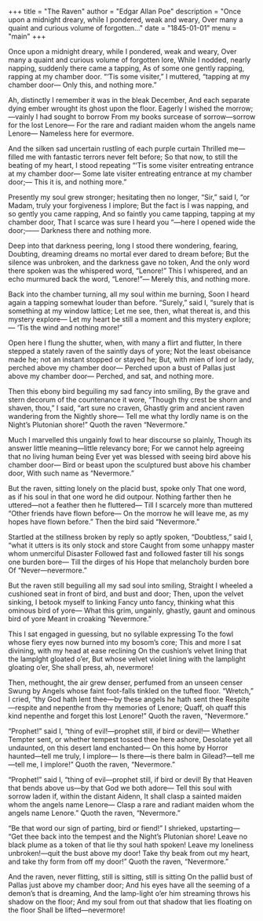 +++
title = "The Raven"
author = "Edgar Allan Poe"
description = "Once upon a midnight dreary, while I pondered, weak and weary, Over many a quaint and curious volume of forgotten..."
date = "1845-01-01"
menu = "main"
+++

Once upon a midnight dreary, while I pondered, weak and weary,
Over many a quaint and curious volume of forgotten lore,
While I nodded, nearly napping, suddenly there came a tapping,
As of some one gently rapping, rapping at my chamber door.
“‘Tis some visiter,” I muttered, “tapping at my chamber door—
                          Only this, and nothing more.”

Ah, distinctly I remember it was in the bleak December,
And each separate dying ember wrought its ghost upon the floor.
Eagerly I wished the morrow;—vainly I had sought to borrow
From my books surcease of sorrow—sorrow for the lost Lenore—
For the rare and radiant maiden whom the angels name Lenore—
                          Nameless here for evermore.

And the silken sad uncertain rustling of each purple curtain
Thrilled me—filled me with fantastic terrors never felt before;
So that now, to still the beating of my heart, I stood repeating
“‘Tis some visiter entreating entrance at my chamber door—
Some late visiter entreating entrance at my chamber door;—
                          This it is, and nothing more.”

Presently my soul grew stronger; hesitating then no longer,
“Sir,” said I, “or Madam, truly your forgiveness I implore;
But the fact is I was napping, and so gently you came rapping,
And so faintly you came tapping, tapping at my chamber door,
That I scarce was sure I heard you “—here I opened wide the door;——
                          Darkness there and nothing more.

Deep into that darkness peering, long I stood there wondering, fearing,
Doubting, dreaming dreams no mortal ever dared to dream before;
But the silence was unbroken, and the darkness gave no token,
And the only word there spoken was the whispered word, “Lenore!”
  This I whispered, and an echo murmured back the word, “Lenore!”—
                          Merely this, and nothing more.

Back into the chamber turning, all my soul within me burning,
Soon I heard again a tapping somewhat louder than before.
“Surely,” said I, “surely that is something at my window lattice;
Let me see, then, what thereat is, and this mystery explore—
Let my heart be still a moment and this mystery explore;—
                          ‘Tis the wind and nothing more!”

Open here I flung the shutter, when, with many a flirt and flutter,
In there stepped a stately raven of the saintly days of yore;
Not the least obeisance made he; not an instant stopped or stayed he;
But, with mien of lord or lady, perched above my chamber door—
Perched upon a bust of Pallas just above my chamber door—
                          Perched, and sat, and nothing more.

Then this ebony bird beguiling my sad fancy into smiling,
By the grave and stern decorum of the countenance it wore,
“Though thy crest be shorn and shaven, thou,” I said, “art sure no craven,
Ghastly grim and ancient raven wandering from the Nightly shore—
Tell me what thy lordly name is on the Night’s Plutonian shore!”
                          Quoth the raven “Nevermore.”

Much I marvelled this ungainly fowl to hear discourse so plainly,
Though its answer little meaning—little relevancy bore;
For we cannot help agreeing that no living human being
Ever yet was blessed with seeing bird above his chamber door—
Bird or beast upon the sculptured bust above his chamber door,
                        With such name as “Nevermore.”

But the raven, sitting lonely on the placid bust, spoke only
That one word, as if his soul in that one word he did outpour.
Nothing farther then he uttered—not a feather then he fluttered—
Till I scarcely more than muttered “Other friends have flown before—
On the morrow he will leave me, as my hopes have flown before.”
                          Then the bird said “Nevermore.”

Startled at the stillness broken by reply so aptly spoken,
“Doubtless,” said I, “what it utters is its only stock and store
Caught from some unhappy master whom unmerciful Disaster
Followed fast and followed faster till his songs one burden bore—
Till the dirges of his Hope that melancholy burden bore
                        Of “Never—nevermore.”

But the raven still beguiling all my sad soul into smiling,
Straight I wheeled a cushioned seat in front of bird, and bust and door;
Then, upon the velvet sinking, I betook myself to linking
Fancy unto fancy, thinking what this ominous bird of yore—
What this grim, ungainly, ghastly, gaunt and ominous bird of yore
                        Meant in croaking “Nevermore.”

This I sat engaged in guessing, but no syllable expressing
To the fowl whose fiery eyes now burned into my bosom’s core;
This and more I sat divining, with my head at ease reclining
On the cushion’s velvet lining that the lamplght gloated o’er,
But whose velvet violet lining with the lamplight gloating o’er,
                          She shall press, ah, nevermore!

Then, methought, the air grew denser, perfumed from an unseen censer
Swung by Angels whose faint foot-falls tinkled on the tufted floor.
“Wretch,” I cried, “thy God hath lent thee—by these angels he hath sent
thee
Respite—respite and nepenthe from thy memories of Lenore;
Quaff, oh quaff this kind nepenthe and forget this lost Lenore!”
                          Quoth the raven, “Nevermore.”

“Prophet!” said I, “thing of evil!—prophet still, if bird or devil!—
Whether Tempter sent, or whether tempest tossed thee here ashore,
Desolate yet all undaunted, on this desert land enchanted—
On this home by Horror haunted—tell me truly, I implore—
Is there—is there balm in Gilead?—tell me—tell me, I implore!”
                          Quoth the raven, “Nevermore.”

“Prophet!” said I, “thing of evil—prophet still, if bird or devil!
By that Heaven that bends above us—by that God we both adore—
Tell this soul with sorrow laden if, within the distant Aidenn,
It shall clasp a sainted maiden whom the angels name Lenore—
Clasp a rare and radiant maiden whom the angels name Lenore.”
                          Quoth the raven, “Nevermore.”

“Be that word our sign of parting, bird or fiend!” I shrieked, upstarting—
“Get thee back into the tempest and the Night’s Plutonian shore!
Leave no black plume as a token of that lie thy soul hath spoken!
Leave my loneliness unbroken!—quit the bust above my door!
Take thy beak from out my heart, and take thy form from off my door!”
                          Quoth the raven, “Nevermore.”

And the raven, never flitting, still is sitting, still is sitting
On the pallid bust of Pallas just above my chamber door;
And his eyes have all the seeming of a demon’s that is dreaming,
And the lamp-light o’er him streaming throws his shadow on the floor;
And my soul from out that shadow that lies floating on the floor
                          Shall be lifted—nevermore!


